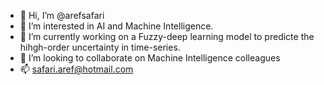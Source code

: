 - 👋 Hi, I’m @arefsafari
- 👀 I’m interested in AI and Machine Intelligence.
- 🌱 I’m currently working on a Fuzzy-deep learning model to predicte the hihgh-order uncertainty in time-series.
- 💞️ I’m looking to collaborate on Machine Intelligence colleagues
- 📫 safari.aref@hotmail.com

<!---
arefsafari/arefsafari is a ✨ special ✨ repository because its `README.md` (this file) appears on your GitHub profile.
You can click the Preview link to take a look at your changes.
--->
